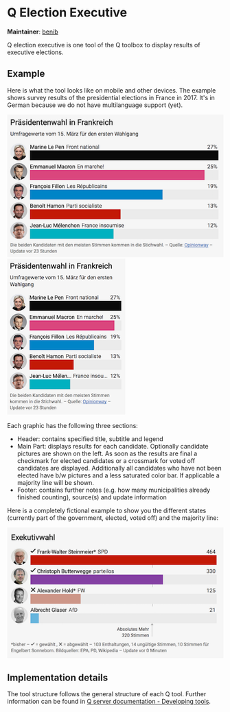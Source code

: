 # Q Election Executive

**Maintainer**: [benib](https://github.com/benib)

Q election executive is one tool of the Q toolbox to display results of executive elections.

## Example

Here is what the tool looks like on mobile and other devices. The example shows survey results of the presidential elections in France in 2017. It's in German because we do not have multilanguage support (yet).

![Election results as shown on other devices](https://github.com/nzzdev/Q-election-executive/blob/master/readme-images/exec_desk.png)
![Election results as shown on mobile](https://github.com/nzzdev/Q-election-executive/blob/master/readme-images/exec_mob.png)

Each graphic has the following three sections:

* Header: contains specified title, subtitle and legend
* Main Part: displays results for each candidate. Optionally candidate pictures are shown on the left. As soon as the results are final a checkmark for elected candidates or a crossmark for voted off candidates are displayed. Additionally all candidates who have not been elected have b/w pictures and a less saturated color bar. If applicable a majority line will be shown.
* Footer: contains further notes (e.g. how many municipalities already finished counting), source(s) and update information

Here is a completely fictional example to show you the different states (currently part of the government, elected, voted off) and the majority line:

![Fictional election results showing all features](https://github.com/nzzdev/Q-election-executive/blob/master/readme-images/exec_features.png)

## Implementation details

The tool structure follows the general structure of each Q tool. Further information can be found in [Q server documentation - Developing tools](https://nzzdev.github.io/Q-server/developing-tools.html).
